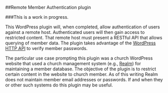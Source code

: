##Remote Member Authentication plugin

###This is a work in progress.

This WordPress plugin will, when completed, allow authentication of users against a remote host. Authenticated users will then gain access to restricted content. That remote host must present a RESTful API that allows querying of member data. The plugin takes advantage of the [WordPress HTTP API](https://codex.wordpress.org/HTTP_API) to verify member passwords.

The particular use case prompting this plugin was a church WordPress website that used a church management system (e.g., [Realm](www.acstechnologies.com)) for maintaining a member database. The objective of the plugin is to restrict certain content in the website to church member. As of this writing Realm does not maintain member email addresses or passwords. If and when they or other such systems do this plugin may be useful.